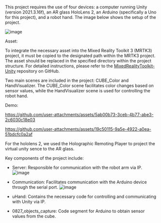 
This project requires the use of four devices: a computer running Unity (version 2021.3.16f), an AR glass HoloLens 2, an Arduino (specifically a Uno for this project), and a robot hand. The image below shows the setup of the project.

![image](https://github.com/user-attachments/assets/5f1f47f1-fd31-4c2a-adb6-33a2ec849088)

Asset:

To integrate the necessary asset into the Mixed Reality Toolkit 3 (MRTK3) project, it must be copied to the designated path within the MRTK3 project. The asset should be replaced in the specified directory within the project structure. For detailed instructions, please refer to the [MixedRealityToolkit-Unity](https://github.com/MixedRealityToolkit/MixedRealityToolkit-Unity) repository on GitHub.

Two main scenes are included in the project: CUBE_Color and HandVisualizer. The CUBE_Color scene facilitates color changes based on sensor values, while the HandVisualizer scene is used for controlling the robot hand.

Demo:


https://github.com/user-attachments/assets/5ab00b73-3ceb-4b77-abe3-2c6030c18e03

https://github.com/user-attachments/assets/19c50115-9a5e-4922-a0ea-51bdcfc0a2af





For the hololens 2, we used the Holographic Remoting Player to project the virtual unity sence to the AR glass.

Key components of the project include:

- Server: Responsible for communication with the robot arm via IP.
![image](https://github.com/user-attachments/assets/c7cb1819-ffb0-4a67-a511-8d60806867ab)

- Communication: Facilitates communication with the Arduino device through the serial port.
![image](https://github.com/user-attachments/assets/478dd78c-6411-4e21-87a7-dc8f885047f2)


- uHand: Contains the necessary code for controlling and communicating with Unity via IP.

- 0827_objects_capture: Code segment for Arduino to obtain sensor values from the cube.




